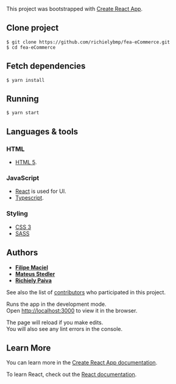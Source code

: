 This project was bootstrapped with [Create React App](https://github.com/facebook/create-react-app).

## Clone project

    $ git clone https://github.com/richielybmp/fea-eCommerce.git
    $ cd fea-eCommerce

## Fetch dependencies
    
    $ yarn install
  
## Running
    
    $ yarn start

## Languages & tools

### HTML
- [HTML 5](https://developer.mozilla.org/pt-BR/docs/Web/HTML/HTML5).

### JavaScript
- [React](http://facebook.github.io/react) is used for UI.
- [Typescript](https://www.typescriptlang.org).

### Styling
- [CSS 3](https://www.w3schools.com/css/)
- [SASS](https://sass-lang.com)

## Authors

* **[Filipe Maciel](https://github.com/devfilsk)**
* **[Mateus Stedler](https://github.com/mstedler)**
* **[Richiely Paiva](https://github.com/richielybmp)**

See also the list of [contributors](https://github.com/your/project/contributors) who participated in this project.

Runs the app in the development mode.<br>
Open [http://localhost:3000](http://localhost:3000) to view it in the browser.

The page will reload if you make edits.<br>
You will also see any lint errors in the console.

## Learn More

You can learn more in the [Create React App documentation](https://facebook.github.io/create-react-app/docs/getting-started).

To learn React, check out the [React documentation](https://reactjs.org/).
